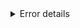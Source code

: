 
<details>
<summary>Error details</summary>
<br />

Each visual asset is classified according to the list below:

* **Delete** - No export defined in Figma, and not used in the corresponding Markdown file. Might be used elsewhere.

* **Missing in Figma** - Used in markdown, and exists in the repository, but there is no asset with an export defined in Figma. Confirm if the Figma link is correct, it should direct to the page (canvas) rather than the image (frame).

* **Not used** - Export defined in Figma but the asset is not used in the corresponding Markdown file.

* **Not at top-level** - The export defined in Figma is from an element defined inside another one.

* **Duplicated** - There are multiple elements with the same name. Only one allowed.

* **Hidden** - Element has exports defined but it is hidden.

* **Similarity @ NN %** - Visual mismatch between Figma and the current file in the repository.

</details>
